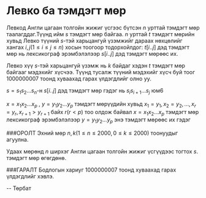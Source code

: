Левко ба тэмдэгт мөр
====================

Левкод Англи цагаан толгойн жижиг үсгээс бүтсэн  $n$ урттай тэмдэгт мөр таалагддаг.Түүнд ийм $s$ тэмдэгт мөр байгаа. $n$ урттай  $t$ тэмдэгт мөрийн хувьд Левко түүний $s$-тэй харьцангуй үзэмжийг дараах нөхцөлийг хангах $i, j (1\le i\le j\le n)$ хосын тоогоор тодорхойлдог: $t[i..j]$ дэд тэмдэгт мөр нь лексикограф эрэмбэлэлээр $s[i..j]$ дэд тэмдэгт мөрөөс их.

Левко хүү $s$-тэй харьцангуй үзэмж нь $k$ байдаг хэдэн $t$  тэмдэгт мөр байгааг мэдэхийг хүсчээ. Түүнд тусалж түүний мэдэхийг хүсч буй тоог 1000000007 тоонд хуваахад гарах үлдэгдлийг олно уу.

$s=s_1s_2... s_n$-н $s[i..j]$ дэд тэмдэгт мөр гэдэг нь  $s_is_{i+1}... s_j$ юм6

 $x=x_1x_2... x_p$ , $y  =  y_1y_2... y_p$ тэмдэгт мөрүүдийн хувьд   $x_1=y_1,x_2=y_2,... ,x_r=y_r , x_{r+1}>y_{r+1}$ байх $r (r<p)$ тоо олдож байвал $x=x_1x_2... x_p$ тэмдэгт мөр лексикограф эрэмбэлэлээр  $y  =  y_1y_2... y_p$ энэ тэмдэгт мөрөөс их гэдэг

###ОРОЛТ
Эхний мөр $n ,k (1\le n\le 2000, 0\le k\le 2000)$ тоонуудыг агуулна. 

Удаах мөрөнд $n$ ширхэг Англи цагаан толгойн жижиг үсгүүдээс тогтох $s$. тэмдэгт мөр өгөгдөнө. 

###ГАРАЛТ
Бодлогын хариуг  1000000007 тоонд хуваахад гарах үлдэгдлийг хэвлэ. 

-- Төрбат
